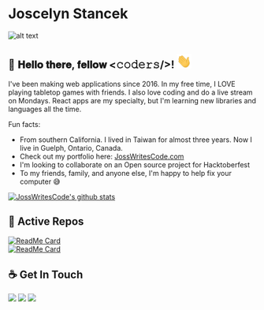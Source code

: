 # Joscelyn Stancek


![alt text](https://i.imgur.com/RaYuDEM.jpg)
<p align="center">


## 👋 𝐇𝐞𝐥𝐥𝐨 𝐭𝐡𝐞𝐫𝐞, 𝐟𝐞𝐥𝐥𝐨𝐰 <𝚌𝚘𝚍𝚎𝚛𝚜/>! <img src="https://raw.githubusercontent.com/ABSphreak/ABSphreak/master/gifs/Hi.gif" width="30px">

I've been making web applications since 2016. In my free time, I LOVE playing tabletop games with friends. I also love coding and do a live stream on Mondays. React apps are my specialty, but I'm learning new libraries and languages all the time.

Fun facts:

* From southern California. I lived in Taiwan for almost three years. Now I live in Guelph, Ontario, Canada.
* Check out my portfolio here: <a href="https://www.josswritescode.com/">JossWritesCode.com</a>
* I'm looking to collaborate on an Open source project for Hacktoberfest
* To my friends, family, and anyone else, I'm happy to help fix your computer 😅


[![JossWritesCode's github stats](https://github-readme-stats.vercel.app/api?username=JossWritesCode)](https://github.com/anuraghazra/github-readme-stats)



## 👀 Active Repos
[![ReadMe Card](https://github-readme-stats.vercel.app/api/pin/?username=JossWritesCode&repo=RiffTube)](https://github.com/JossWritesCode/RiffTube)
<br />
[![ReadMe Card](https://github-readme-stats.vercel.app/api/pin/?username=Robot-Versus-Zombies&repo=front-end)](https://github.com/Robot-Versus-Zombies/front-end)


## ☕ Get In Touch



[<img height="30" src="https://img.shields.io/badge/twitter-%231DA1F2.svg?&style=for-the-badge&logo=twitter&logoColor=white" />][twitter]
[<img height="30" src="https://img.shields.io/badge/linkedin-blue.svg?&style=for-the-badge&logo=linkedin&logoColor=white" />][LinkedIn]
[<img height="30" src="https://img.shields.io/badge/DEV.TO-%230A0A0A.svg?&style=for-the-badge&logo=dev-dot-to&logoColor=white" />][devto]

[twitter]: https://twitter.com/josswritescode
[devto]: https://dev.to/joscelyn1
[linkedin]: https://www.linkedin.com/in/josswritescode
